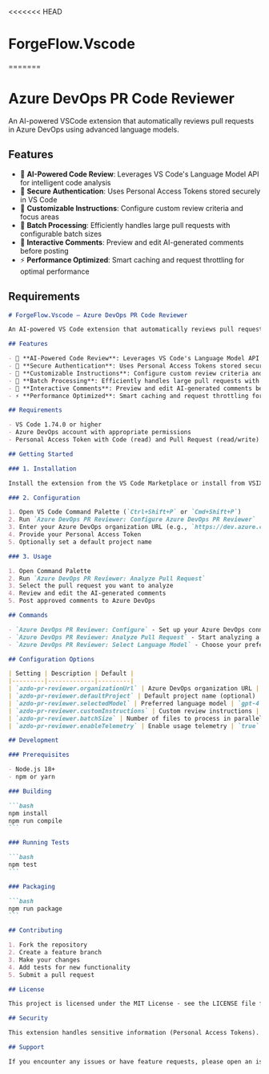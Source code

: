 <<<<<<< HEAD
# ForgeFlow.Vscode
=======
# Azure DevOps PR Code Reviewer

An AI-powered VSCode extension that automatically reviews pull requests in Azure DevOps using advanced language models.

## Features

- 🤖 **AI-Powered Code Review**: Leverages VS Code's Language Model API for intelligent code analysis
- 🔐 **Secure Authentication**: Uses Personal Access Tokens stored securely in VS Code
- 📝 **Customizable Instructions**: Configure custom review criteria and focus areas
- 🚀 **Batch Processing**: Efficiently handles large pull requests with configurable batch sizes
- 💬 **Interactive Comments**: Preview and edit AI-generated comments before posting
- ⚡ **Performance Optimized**: Smart caching and request throttling for optimal performance

## Requirements
````markdown
# ForgeFlow.Vscode — Azure DevOps PR Code Reviewer

An AI-powered VS Code extension that automatically reviews pull requests in Azure DevOps using advanced language models.

## Features

- 🤖 **AI-Powered Code Review**: Leverages VS Code's Language Model API for intelligent code analysis
- 🔐 **Secure Authentication**: Uses Personal Access Tokens stored securely in VS Code
- 📝 **Customizable Instructions**: Configure custom review criteria and focus areas
- 🚀 **Batch Processing**: Efficiently handles large pull requests with configurable batch sizes
- 💬 **Interactive Comments**: Preview and edit AI-generated comments before posting
- ⚡ **Performance Optimized**: Smart caching and request throttling for optimal performance

## Requirements

- VS Code 1.74.0 or higher
- Azure DevOps account with appropriate permissions
- Personal Access Token with Code (read) and Pull Request (read/write) permissions

## Getting Started

### 1. Installation

Install the extension from the VS Code Marketplace or install from VSIX file.

### 2. Configuration

1. Open VS Code Command Palette (`Ctrl+Shift+P` or `Cmd+Shift+P`)
2. Run `Azure DevOps PR Reviewer: Configure Azure DevOps PR Reviewer`
3. Enter your Azure DevOps organization URL (e.g., `https://dev.azure.com/myorg`)
4. Provide your Personal Access Token
5. Optionally set a default project name

### 3. Usage

1. Open Command Palette
2. Run `Azure DevOps PR Reviewer: Analyze Pull Request`
3. Select the pull request you want to analyze
4. Review and edit the AI-generated comments
5. Post approved comments to Azure DevOps

## Commands

- `Azure DevOps PR Reviewer: Configure` - Set up your Azure DevOps connection and preferences
- `Azure DevOps PR Reviewer: Analyze Pull Request` - Start analyzing a pull request
- `Azure DevOps PR Reviewer: Select Language Model` - Choose your preferred AI model

## Configuration Options

| Setting | Description | Default |
|---------|-------------|---------|
| `azdo-pr-reviewer.organizationUrl` | Azure DevOps organization URL | - |
| `azdo-pr-reviewer.defaultProject` | Default project name (optional) | - |
| `azdo-pr-reviewer.selectedModel` | Preferred language model | `gpt-4` |
| `azdo-pr-reviewer.customInstructions` | Custom review instructions | Default quality-focused instructions |
| `azdo-pr-reviewer.batchSize` | Number of files to process in parallel | `10` |
| `azdo-pr-reviewer.enableTelemetry` | Enable usage telemetry | `true` |

## Development

### Prerequisites

- Node.js 18+ 
- npm or yarn

### Building

```bash
npm install
npm run compile
```

### Running Tests

```bash
npm test
```

### Packaging

```bash
npm run package
```

## Contributing

1. Fork the repository
2. Create a feature branch
3. Make your changes
4. Add tests for new functionality
5. Submit a pull request

## License

This project is licensed under the MIT License - see the LICENSE file for details.

## Security

This extension handles sensitive information (Personal Access Tokens). All tokens are stored securely using VS Code's Secret Storage API and are never logged or transmitted outside of authenticated Azure DevOps API calls.

## Support

If you encounter any issues or have feature requests, please open an issue on GitHub.

````
